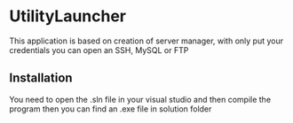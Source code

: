 # UtilityLauncher
This application is based on creation of server manager, with only put your credentials you can open an SSH, MySQL or FTP

## Installation 
You need to open the .sln file in your visual studio and then compile the program then you can find an .exe file in solution folder
